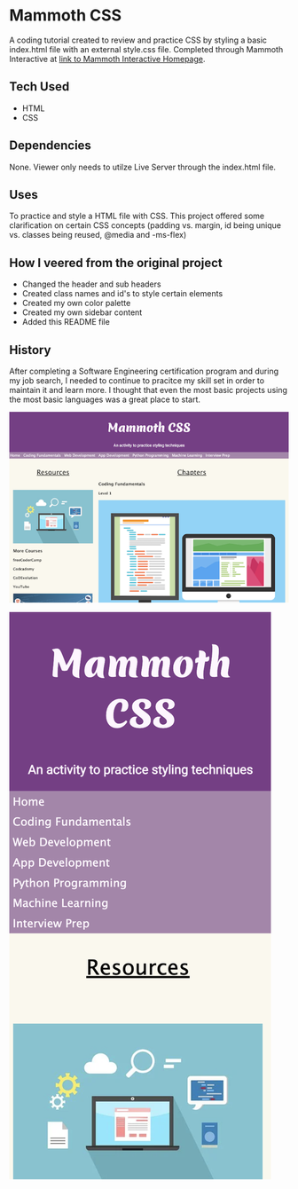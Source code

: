 # Mammoth CSS

A coding tutorial created to review and practice CSS by styling a basic index.html file with an external style.css file. Completed through Mammoth Interactive at [link to Mammoth Interactive Homepage](https://training.mammothinteractive.com/courses).

## Tech Used
- HTML
- CSS

## Dependencies
None. Viewer only needs to utilze Live Server through the index.html file.

## Uses
To practice and style a HTML file with CSS. This project offered some clarification on certain CSS concepts (padding vs. margin, id being unique vs. classes being reused, @media and -ms-flex)

## How I veered from the original project
- Changed the header and sub headers
- Created class names and id's to style certain elements
- Created my own color palette
- Created my own sidebar content
- Added this README file

## History
After completing a Software Engineering certification program and during my job search, I needed to continue to pracitce my skill set in order to maintain it and learn more. I thought that even the most basic projects using the most basic languages was a great place to start.

![Desktop stipet of HTML file](assets/images/desktopView.png)

![Mobile stipet of HTML file](assets/images/mobileView.png)